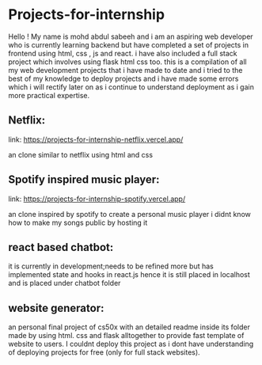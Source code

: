 # Projects-for-internship
Hello ! My name is mohd abdul sabeeh and i am an aspiring web developer who is currently learning backend but have completed a set of projects in frontend using html, css , js and react. i have also included a full stack project which involves using flask html css too.
this is a compilation of all my web development projects that i have made to date and i tried to the best of my knowledge to deploy projects and i have made some errors which i will rectify later on as i continue to understand deployment as i gain more practical expertise. 

## Netflix: 
link: https://projects-for-internship-netflix.vercel.app/

an clone similar to netflix using html and css

## Spotify inspired music player:
link: https://projects-for-internship-spotify.vercel.app/

an clone inspired by spotify to create a personal music player i didnt know how to make my songs public by hosting it 

## react based chatbot:
it is currently in development;needs to be refined more but has implemented state and hooks in react.js hence it is still placed in localhost and is placed under chatbot folder

## website generator:
an personal final project of cs50x with an detailed readme inside its folder made by using html. css and flask alltogether to provide fast template of website to users. I couldnt deploy this project as i dont have understanding of deploying projects for free (only for full stack websites).

